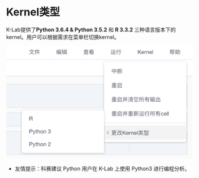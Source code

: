 # Kernel类型

K-Lab提供了**Python 3.6.4 & Python 3.5.2** 和 **R 3.3.2** 三种语言版本下的kernel。用户可以根据需求在菜单栏切换kernel。

![image description](/image/change-kernel.png)

* 友情提示：科赛建议 Python 用户在 K-Lab 上使用 Python3 进行编程分析。
